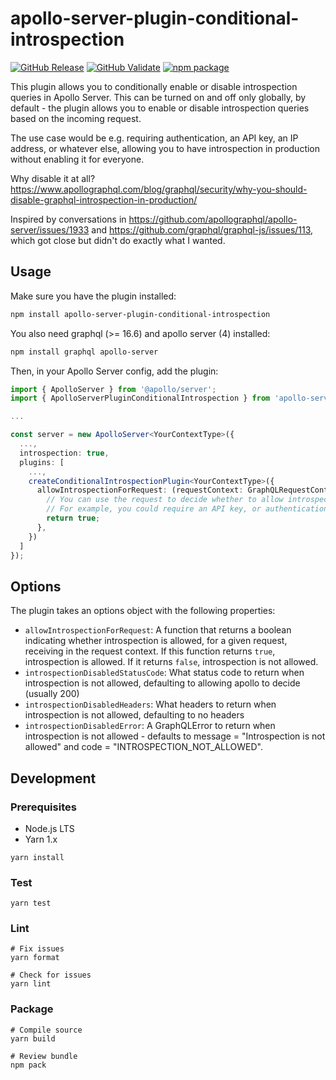 # apollo-server-plugin-conditional-introspection

[![GitHub Release](https://github.com/AaronMoat/apollo-server-plugin-conditional-introspection/workflows/Release/badge.svg?branch=main)](https://github.com/AaronMoat/apollo-server-plugin-conditional-introspection/actions?query=workflow%3ARelease)
[![GitHub Validate](https://github.com/AaronMoat/apollo-server-plugin-conditional-introspection/workflows/Validate/badge.svg?branch=main)](https://github.com/AaronMoat/apollo-server-plugin-conditional-introspection/actions?query=workflow%3AValidate)
[![npm package](https://img.shields.io/npm/v/apollo-server-plugin-conditional-introspection)](https://www.npmjs.com/package/apollo-server-plugin-conditional-introspection)

This plugin allows you to conditionally enable or disable introspection queries in Apollo Server. This can be turned on and off only globally, by default - the plugin allows you to enable or disable introspection queries based on the incoming request.

The use case would be e.g. requiring authentication, an API key, an IP address, or whatever else, allowing you to have introspection in production without enabling it for everyone.

Why disable it at all? https://www.apollographql.com/blog/graphql/security/why-you-should-disable-graphql-introspection-in-production/

Inspired by conversations in https://github.com/apollographql/apollo-server/issues/1933 and https://github.com/graphql/graphql-js/issues/113, which got close but didn't do exactly what I wanted.

## Usage

Make sure you have the plugin installed:

```bash
npm install apollo-server-plugin-conditional-introspection
```

You also need graphql (>= 16.6) and apollo server (4) installed:

```bash
npm install graphql apollo-server
```

Then, in your Apollo Server config, add the plugin:

```ts
import { ApolloServer } from '@apollo/server';
import { ApolloServerPluginConditionalIntrospection } from 'apollo-server-plugin-conditional-introspection';

...

const server = new ApolloServer<YourContextType>({
  ...,
  introspection: true,
  plugins: [
    ...,
    createConditionalIntrospectionPlugin<YourContextType>({
      allowIntrospectionForRequest: (requestContext: GraphQLRequestContextResponseForOperation<YourContextType>) => {
        // You can use the request to decide whether to allow introspection
        // For example, you could require an API key, or authentication, or an IP address
        return true;
      },
    })
  ]
});
```

## Options

The plugin takes an options object with the following properties:

- `allowIntrospectionForRequest`: A function that returns a boolean indicating whether introspection is allowed, for a given request, receiving in the request context. If this function returns `true`, introspection is allowed. If it returns `false`, introspection is not allowed.
- `introspectionDisabledStatusCode`: What status code to return when introspection is not allowed, defaulting to allowing apollo to decide (usually 200)
- `introspectionDisabledHeaders`: What headers to return when introspection is not allowed, defaulting to no headers
- `introspectionDisabledError`: A GraphQLError to return when introspection is not allowed - defaults to message = "Introspection is not allowed" and code = "INTROSPECTION_NOT_ALLOWED".

## Development

### Prerequisites

- Node.js LTS
- Yarn 1.x

```shell
yarn install
```

### Test

```shell
yarn test
```

### Lint

```shell
# Fix issues
yarn format

# Check for issues
yarn lint
```

### Package

```shell
# Compile source
yarn build

# Review bundle
npm pack
```
